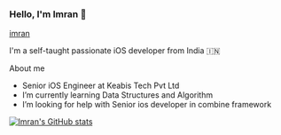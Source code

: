 ### Hello, I'm Imran 👋

<!--
**imran-ios/imran-ios** is a ✨ _special_ ✨ repository because its `README.md` (this file) appears on your GitHub profile.

Here are some ideas to get you started:

- 🔭 I’m currently working on ...
- 🌱 I’m currently learning Data Structures and Algorithm
- 👯 I’m looking to collaborate on ...
- 🤔 I’m looking for help with ...
- 💬 Ask me about ...
- 📫 How to reach me: ...
- 😄 Pronouns: ...
- ⚡ Fun fact: ...
-->
[imran](www.github.com)


I'm a self-taught passionate iOS developer from India 🇮🇳

About me

- Senior iOS Engineer at Keabis Tech Pvt Ltd
- I’m currently learning Data Structures and Algorithm
- I’m looking for help with Senior ios developer in combine framework

[![Imran's GitHub stats](https://github-readme-stats.vercel.app/api?username=imran-ios)](https://github.com/imran-ios/github-readme-stats)

